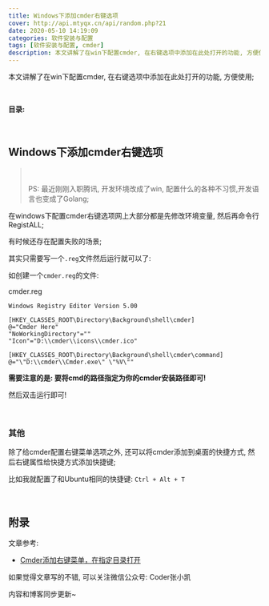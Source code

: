 ```yaml
---
title: Windows下添加cmder右键选项
cover: http://api.mtyqx.cn/api/random.php?21
date: 2020-05-10 14:19:09
categories: 软件安装与配置
tags: [软件安装与配置, cmder]
description: 本文讲解了在win下配置cmder, 在右键选项中添加在此处打开的功能, 方便使用;
---
```


本文讲解了在win下配置cmder, 在右键选项中添加在此处打开的功能, 方便使用;

<br/>

<!--more-->

**目录:**

<!-- toc -->

<br/>

## Windows下添加cmder右键选项

>   <br/>
>
>   PS: 最近刚刚入职腾讯, 开发环境改成了win, 配置什么的各种不习惯,开发语言也变成了Golang;

在windows下配置cmder右键选项网上大部分都是先修改环境变量, 然后再命令行RegistALL;

有时候还存在配置失败的场景;

其实只需要写一个`.reg`文件然后运行就可以了:

如创建一个`cmder.reg`的文件:

cmder.reg

```
Windows Registry Editor Version 5.00

[HKEY_CLASSES_ROOT\Directory\Background\shell\cmder]
@="Cmder Here"
"NoWorkingDirectory"=""
"Icon"="D:\\cmder\\icons\\cmder.ico"

[HKEY_CLASSES_ROOT\Directory\Background\shell\cmder\command]
@="\"D:\\cmder\\Cmder.exe\" \"%V\""
```

**需要注意的是: 要将cmd的路径指定为你的cmder安装路径即可!**

然后双击运行即可!

<br/>

### 其他

除了给cmder配置右键菜单选项之外, 还可以将cmder添加到桌面的快捷方式, 然后右键属性给快捷方式添加快捷键;

比如我就配置了和Ubuntu相同的快捷键: `Ctrl + Alt + T`

<br/>

## 附录

文章参考:

-   [Cmder添加右键菜单，在指定目录打开](https://www.jianshu.com/p/2736a36d5ced)

如果觉得文章写的不错, 可以关注微信公众号: Coder张小凯

内容和博客同步更新~

<br/>
